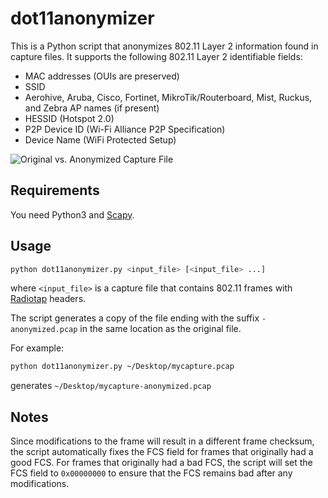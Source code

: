# dot11anonymizer

This is a Python script that anonymizes 802.11 Layer 2 information found in capture files. It supports the following 802.11 Layer 2 identifiable fields:

- MAC addresses (OUIs are preserved)
- SSID
- Aerohive, Aruba, Cisco, Fortinet, MikroTik/Routerboard, Mist, Ruckus, and Zebra AP names (if present)
- HESSID (Hotspot 2.0)
- P2P Device ID (Wi-Fi Alliance P2P Specification)
- Device Name (WiFi Protected Setup)

![Original vs. Anonymized Capture File](../master/dot11anonymizer-example.png "Original vs. Anonymized Capture File")

## Requirements

You need Python3 and [Scapy](https://github.com/secdev/scapy).

## Usage

```bash
python dot11anonymizer.py <input_file> [<input_file> ...]
```
where ```<input_file>``` is a capture file that contains 802.11 frames with [Radiotap](http://www.radiotap.org/) headers.

The script generates a copy of the file ending with the suffix ```-anonymized.pcap``` in the same location as the original file.

For example:

```bash
python dot11anonymizer.py ~/Desktop/mycapture.pcap
```
generates ```~/Desktop/mycapture-anonymized.pcap```

## Notes

Since modifications to the frame will result in a different frame checksum, the script automatically fixes the FCS field for frames that originally had a good FCS. For frames that originally had a bad FCS, the script will set the FCS field to ```0x00000000``` to ensure that the FCS remains bad after any modifications.

